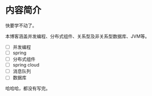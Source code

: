 # 内容简介

快要学不动了。

本博客涵盖并发编程、分布式组件、关系型及非关系型数据库、JVM等。



- [ ] 并发编程
- [ ] spring
- [ ] 分布式组件
- [ ] spring cloud
- [ ] 消息队列
- [ ] 数据库	

哈哈哈，都没有写完。